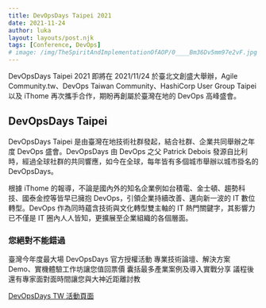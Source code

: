 ```yaml
---
title: DevOpsDays Taipei 2021
date: 2021-11-24
author: luka
layout: layouts/post.njk
tags: [Conference, DevOps]
# image: /img/TheSpiritAndImplementationOfAOP/0____Bm36Dv5mm97e2vF.jpg
---
```


DevOpsDays Taipei 2021 即將在 2021/11/24 於臺北文創盛大舉辦，Agile Community.tw、DevOps Taiwan Community、HashiCorp User Group Taipei 以及 iThome 再次攜手合作，期盼再創屬於臺灣在地的 DevOps 高峰盛會。

## DevOpsDays Taipei
<!-- summary -->
DevOpsDays Taipei 是由臺灣在地技術社群發起，結合社群、企業共同舉辦之年度 DevOps 盛會。DevOpsDays 由 DevOps 之父 Patrick Debois 發源自比利時，經過全球社群的共同響應，如今在全球，每年皆有多個城市舉辦以城市掛名的 DevOpsDays。

根據 iThome 的報導，不論是國內外的知名企業例如台積電、金士頓、趨勢科技、國泰金控等皆早已擁抱 DevOps，引領企業持續改善、邁向新一波的 IT 數位轉型。DevOps 作為同時蘊含技術與文化轉型雙主軸的 IT 熱門關鍵字，其影響力已不僅是 IT 圈內人人皆知，更擴展至企業組織的各個層面。
<!-- summary -->
### 您絕對不能錯過
臺灣今年度最大場 DevOpsDays 官方授權活動
專業技術論壇、解決方案 Demo、實機體驗工作坊讓您值回票價
囊括最多產業案例及導入實戰分享
議程後還有專家面對面時間讓您與大神近距離討教

[DevOpsDays TW 活動頁面](https://devopsdays.tw/)
